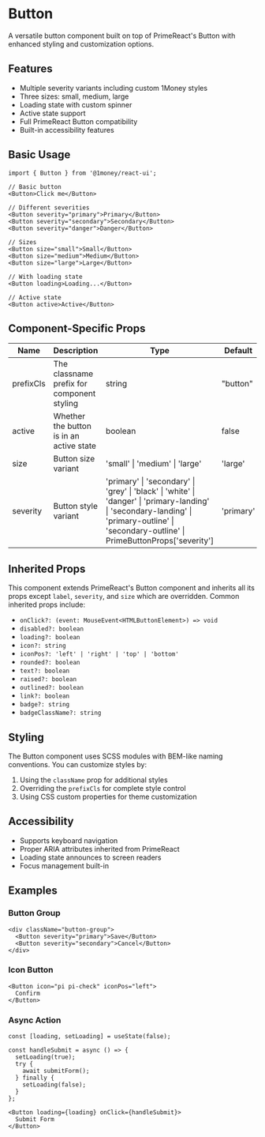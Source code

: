 # Button

A versatile button component built on top of PrimeReact's Button with enhanced styling and customization options.

## Features

- Multiple severity variants including custom 1Money styles
- Three sizes: small, medium, large
- Loading state with custom spinner
- Active state support
- Full PrimeReact Button compatibility
- Built-in accessibility features

## Basic Usage

```tsx
import { Button } from '@1money/react-ui';

// Basic button
<Button>Click me</Button>

// Different severities
<Button severity="primary">Primary</Button>
<Button severity="secondary">Secondary</Button>
<Button severity="danger">Danger</Button>

// Sizes
<Button size="small">Small</Button>
<Button size="medium">Medium</Button>
<Button size="large">Large</Button>

// With loading state
<Button loading>Loading...</Button>

// Active state
<Button active>Active</Button>
```

## Component-Specific Props

| Name | Description | Type | Default |
| --- | --- | --- | --- |
| prefixCls | The classname prefix for component styling | string | "button" |
| active | Whether the button is in an active state | boolean | false |
| size | Button size variant | 'small' \| 'medium' \| 'large' | 'large' |
| severity | Button style variant | 'primary' \| 'secondary' \| 'grey' \| 'black' \| 'white' \| 'danger' \| 'primary-landing' \| 'secondary-landing' \| 'primary-outline' \| 'secondary-outline' \| PrimeButtonProps['severity'] | 'primary' |

## Inherited Props

This component extends PrimeReact's Button component and inherits all its props except `label`, `severity`, and `size` which are overridden. Common inherited props include:

- `onClick?: (event: MouseEvent<HTMLButtonElement>) => void`
- `disabled?: boolean`
- `loading?: boolean`
- `icon?: string`
- `iconPos?: 'left' | 'right' | 'top' | 'bottom'`
- `rounded?: boolean`
- `text?: boolean`
- `raised?: boolean`
- `outlined?: boolean`
- `link?: boolean`
- `badge?: string`
- `badgeClassName?: string`

## Styling

The Button component uses SCSS modules with BEM-like naming conventions. You can customize styles by:

1. Using the `className` prop for additional styles
2. Overriding the `prefixCls` for complete style control
3. Using CSS custom properties for theme customization

## Accessibility

- Supports keyboard navigation
- Proper ARIA attributes inherited from PrimeReact
- Loading state announces to screen readers
- Focus management built-in

## Examples

### Button Group
```tsx
<div className="button-group">
  <Button severity="primary">Save</Button>
  <Button severity="secondary">Cancel</Button>
</div>
```

### Icon Button
```tsx
<Button icon="pi pi-check" iconPos="left">
  Confirm
</Button>
```

### Async Action
```tsx
const [loading, setLoading] = useState(false);

const handleSubmit = async () => {
  setLoading(true);
  try {
    await submitForm();
  } finally {
    setLoading(false);
  }
};

<Button loading={loading} onClick={handleSubmit}>
  Submit Form
</Button>
```
